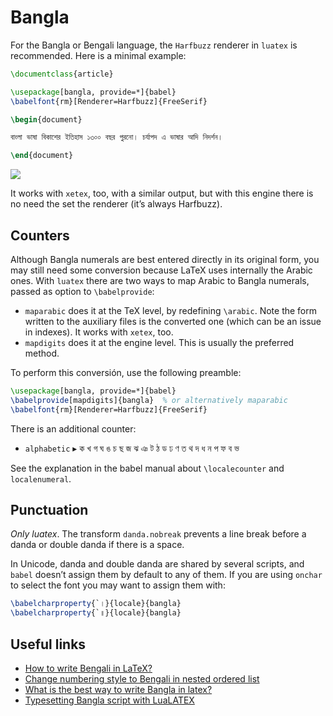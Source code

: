 # Bangla

For the Bangla or Bengali language, the `Harfbuzz` renderer in `luatex`
is recommended. Here is a minimal example:
```tex
\documentclass{article}

\usepackage[bangla, provide=*]{babel}
\babelfont{rm}[Renderer=Harfbuzz]{FreeSerif}

\begin{document}

বাংলা ভাষা বিকাশের ইতিহাস ১৩০০ বছর পুরনো। চর্যাপদ এ ভাষার আদি নিদর্শন।

\end{document}
```
![](../media/bengali-sample-luatex.png)

It works with `xetex`, too, with a similar output, but with this engine
there is no need the set the renderer (it’s always Harfbuzz).

## Counters

Although Bangla numerals are best entered directly in its original
form, you may still need some conversion because LaTeX uses internally
the Arabic ones. With `luatex` there are two ways to map Arabic to
Bangla numerals, passed as option to `\babelprovide`:
* `maparabic` does it at the TeX level, by redefining `\arabic`. Note
  the form written to the auxiliary files is the converted one (which
  can be an issue in indexes). It works with `xetex`, too.
* `mapdigits` does it at the engine level. This is
  usually the preferred method.

To perform this conversión, use the following preamble:
```tex
\usepackage[bangla, provide=*]{babel}
\babelprovide[mapdigits]{bangla}  % or alternatively maparabic
\babelfont{rm}[Renderer=Harfbuzz]{FreeSerif}
```

There is an additional counter:
* `alphabetic` ▸ ক খ গ ঘ ঙ চ ছ জ ঝ ঞ ট ঠ ড ঢ ণ ত থ দ ধ ন প ফ ব ভ

See the explanation in the babel manual about `\localecounter` and
`localenumeral`.

## Punctuation

_Only luatex_. The transform `danda.nobreak` prevents a line break
before a danda or double danda if there is a space.

In Unicode, danda and double danda are shared by several scripts, and
`babel` doesn’t assign them by default to any of them. If you are using
`onchar` to select the font you may want to assign them with:
```tex
\babelcharproperty{`।}{locale}{bangla}
\babelcharproperty{`॥}{locale}{bangla}
```

## Useful links

* [How to write Bengali in LaTeX?](https://tex.stackexchange.com/a/561540/5735)
* [Change numbering style to Bengali in nested ordered list](https://tex.stackexchange.com/a/563725/5735)
* [What is the best way to write Bangla in latex?](https://tex.stackexchange.com/questions/620543/what-is-the-best-way-to-write-bangla-in-latex/620546#620546)
* [Typesetting Bangla script with LuaLATEX](https://www.latex-project.org/publications/UFi-TUB-tb127fischer-bangla.pdf)

